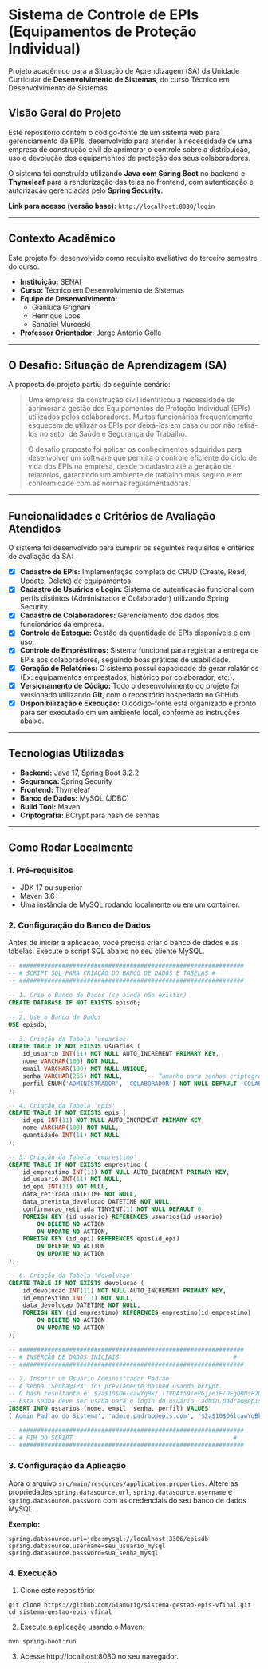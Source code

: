 # Sistema de Controle de EPIs (Equipamentos de Proteção Individual)

Projeto acadêmico para a Situação de Aprendizagem (SA) da Unidade Curricular de **Desenvolvimento de Sistemas**, do curso Técnico em Desenvolvimento de Sistemas.

## Visão Geral do Projeto

Este repositório contém o código-fonte de um sistema web para gerenciamento de EPIs, desenvolvido para atender à necessidade de uma empresa de construção civil de aprimorar o controle sobre a distribuição, uso e devolução dos equipamentos de proteção dos seus colaboradores.

O sistema foi construído utilizando **Java com Spring Boot** no backend e **Thymeleaf** para a renderização das telas no frontend, com autenticação e autorização gerenciadas pelo **Spring Security**.

**Link para acesso (versão base):** `http://localhost:8080/login`

---

## Contexto Acadêmico

Este projeto foi desenvolvido como requisito avaliativo do terceiro semestre do curso.

* **Instituição:** SENAI
* **Curso:** Técnico em Desenvolvimento de Sistemas
* **Equipe de Desenvolvimento:**
   * Gianluca Grignani
   * Henrique Loos
   * Sanatiel Murceski
* **Professor Orientador:** Jorge Antonio Golle

---

## O Desafio: Situação de Aprendizagem (SA)

A proposta do projeto partiu do seguinte cenário:

> Uma empresa de construção civil identificou a necessidade de aprimorar a gestão dos Equipamentos de Proteção Individual (EPIs) utilizados pelos colaboradores. Muitos funcionários frequentemente esquecem de utilizar os EPIs por deixá-los em casa ou por não retirá-los no setor de Saúde e Segurança do Trabalho.
>
> O desafio proposto foi aplicar os conhecimentos adquiridos para desenvolver um software que permita o controle eficiente do ciclo de vida dos EPIs na empresa, desde o cadastro até a geração de relatórios, garantindo um ambiente de trabalho mais seguro e em conformidade com as normas regulamentadoras.

---

## Funcionalidades e Critérios de Avaliação Atendidos

O sistema foi desenvolvido para cumprir os seguintes requisitos e critérios de avaliação da SA:

-   [x] **Cadastro de EPIs:** Implementação completa do CRUD (Create, Read, Update, Delete) de equipamentos.
-   [x] **Cadastro de Usuários e Login:** Sistema de autenticação funcional com perfis distintos (Administrador e Colaborador) utilizando Spring Security.
-   [x] **Cadastro de Colaboradores:** Gerenciamento dos dados dos funcionários da empresa.
-   [x] **Controle de Estoque:** Gestão da quantidade de EPIs disponíveis e em uso.
-   [x] **Controle de Empréstimos:** Sistema funcional para registrar a entrega de EPIs aos colaboradores, seguindo boas práticas de usabilidade.
-   [x] **Geração de Relatórios:** O sistema possui capacidade de gerar relatórios (Ex: equipamentos emprestados, histórico por colaborador, etc.).
-   [x] **Versionamento de Código:** Todo o desenvolvimento do projeto foi versionado utilizando **Git**, com o repositório hospedado no GitHub.
-   [x] **Disponibilização e Execução:** O código-fonte está organizado e pronto para ser executado em um ambiente local, conforme as instruções abaixo.

---

## Tecnologias Utilizadas

-   **Backend:** Java 17, Spring Boot 3.2.2
-   **Segurança:** Spring Security
-   **Frontend:** Thymeleaf
-   **Banco de Dados:** MySQL (JDBC)
-   **Build Tool:** Maven
-   **Criptografia:** BCrypt para hash de senhas

---

## Como Rodar Localmente

### 1. Pré-requisitos

-   JDK 17 ou superior
-   Maven 3.6+
-   Uma instância de MySQL rodando localmente ou em um container.

### 2. Configuração do Banco de Dados

Antes de iniciar a aplicação, você precisa criar o banco de dados e as tabelas. Execute o script SQL abaixo no seu cliente MySQL.

```sql
-- ###############################################################
-- # SCRIPT SQL PARA CRIAÇÃO DO BANCO DE DADOS E TABELAS #
-- ###############################################################

-- 1. Crie o Banco de Dados (se ainda não existir)
CREATE DATABASE IF NOT EXISTS episdb;

-- 2. Use o Banco de Dados
USE episdb;

-- 3. Criação da Tabela 'usuarios'
CREATE TABLE IF NOT EXISTS usuarios (
    id_usuario INT(11) NOT NULL AUTO_INCREMENT PRIMARY KEY,
    nome VARCHAR(100) NOT NULL,
    email VARCHAR(100) NOT NULL UNIQUE,
    senha VARCHAR(255) NOT NULL,       -- Tamanho para senhas criptografadas (hash)
    perfil ENUM('ADMINISTRADOR', 'COLABORADOR') NOT NULL DEFAULT 'COLABORADOR'
);

-- 4. Criação da Tabela 'epis'
CREATE TABLE IF NOT EXISTS epis (
    id_epi INT(11) NOT NULL AUTO_INCREMENT PRIMARY KEY,
    nome VARCHAR(100) NOT NULL,
    quantidade INT(11) NOT NULL
);

-- 5. Criação da Tabela 'emprestimo'
CREATE TABLE IF NOT EXISTS emprestimo (
    id_emprestimo INT(11) NOT NULL AUTO_INCREMENT PRIMARY KEY,
    id_usuario INT(11) NOT NULL,
    id_epi INT(11) NOT NULL,
    data_retirada DATETIME NOT NULL,
    data_prevista_devolucao DATETIME NOT NULL,
    confirmacao_retirada TINYINT(1) NOT NULL DEFAULT 0,
    FOREIGN KEY (id_usuario) REFERENCES usuarios(id_usuario)
        ON DELETE NO ACTION
        ON UPDATE NO ACTION,
    FOREIGN KEY (id_epi) REFERENCES epis(id_epi)
        ON DELETE NO ACTION
        ON UPDATE NO ACTION
);

-- 6. Criação da Tabela 'devolucao'
CREATE TABLE IF NOT EXISTS devolucao (
    id_devolucao INT(11) NOT NULL AUTO_INCREMENT PRIMARY KEY,
    id_emprestimo INT(11) NOT NULL,
    data_devolucao DATETIME NOT NULL,
    FOREIGN KEY (id_emprestimo) REFERENCES emprestimo(id_emprestimo)
        ON DELETE NO ACTION
        ON UPDATE NO ACTION
);

-- ###############################################################
-- # INSERÇÃO DE DADOS INICIAIS                                #
-- ###############################################################

-- 7. Inserir um Usuário Administrador Padrão
-- A senha 'Senha@123' foi previamente hashed usando bcrypt.
-- O hash resultante é: $2a$10$O6lcawYgBk/.l7VDAf59/ePGj/eiF/OEgQBUsP2DuTGCmKo7AqAoO
-- Esta senha deve ser usada para o login do usuário 'admin.padrao@epis.com'.
INSERT INTO usuarios (nome, email, senha, perfil) VALUES
('Admin Padrao do Sistema', 'admin.padrao@epis.com', '$2a$10$O6lcawYgBk/.l7VDAf59/ePGj/eiF/OEgQBUsP2DuTGCmKo7AqAoO', 'ADMINISTRADOR');

-- ###############################################################
-- # FIM DO SCRIPT                                             #
-- ###############################################################
```

### 3. Configuração da Aplicação

Abra o arquivo `src/main/resources/application.properties`.
Altere as propriedades `spring.datasource.url`, `spring.datasource.username` e `spring.datasource.password` com as credenciais do seu banco de dados MySQL.

**Exemplo:**
```properties
spring.datasource.url=jdbc:mysql://localhost:3306/episdb
spring.datasource.username=seu_usuario_mysql
spring.datasource.password=sua_senha_mysql
```
### 4. Execução

1. Clone este repositório:
```best
git clone https://github.com/GianGrig/sistema-gestao-epis-vfinal.git
cd sistema-gestao-epis-vfinal
```

2. Execute a aplicação usando o Maven:
```best
mvn spring-boot:run
```

3. Acesse http://localhost:8080 no seu navegador.

